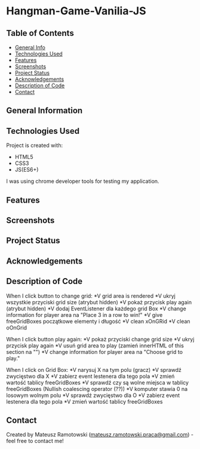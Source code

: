 <!-- finished:
technologies used
contact -->
# Hangman-Game-Vanilia-JS
> 
>  

## Table of Contents
* [General Info](#general-information)
* [Technologies Used](#technologies-used)
* [Features](#features)
* [Screenshots](#screenshots)
* [Project Status](#project-status)
* [Acknowledgements](#acknowledgements)
* [Description of Code](#Description-of-Code)
* [Contact](#contact)
<!-- * [License](#license) -->


## General Information


## Technologies Used
Project is created with:
* HTML5
* CSS3
* JS(ES6+)

I was using chrome developer tools for testing my application.
## Features


## Screenshots


## Project Status


## Acknowledgements


## Description of Code
When I click button to change grid:
*V  grid area is rendered
*V  ukryj wszystkie przyciski grid size (atrybut hidden)
*V  pokaż przycisk play again (atrybut hidden)
*V  dodaj EventListener dla każdego grid Box
*V   change information for player area na "Place 3 in a row to win!"
*V  give freeGridBoxes początkowe elementy i długość
*V   clean xOnGRid
*V   clean oOnGrid

When I click button play again:
*V  pokaż przyciski change grid size
*V  ukryj przycisk play again
*V   usuń grid area to play (zamień innerHTML of this section na "")
*V   change information for player area na "Choose grid to play."

When I click on Grid Box:
*V  narysuj X na tym polu (gracz)
*V  sprawdź zwycięstwo dla X
*V  zabierz event lestenera dla tego pola
*V  zmień wartość tablicy freeGridBoxes
*V  sprawdź czy są wolne miejsca w tablicy freeGridBoxes (Nullish coalescing operator (??))
*V  komputer stawia 0 na losowym wolnym polu
*V  sprawdź zwycięstwo dla O
*V  zabierz event lestenera dla tego pola
*V  zmień wartość tablicy freeGridBoxes 

## Contact
Created by Mateusz Ramotowski (mateusz.ramotowski.praca@gmail.com) - feel free to contact me!
